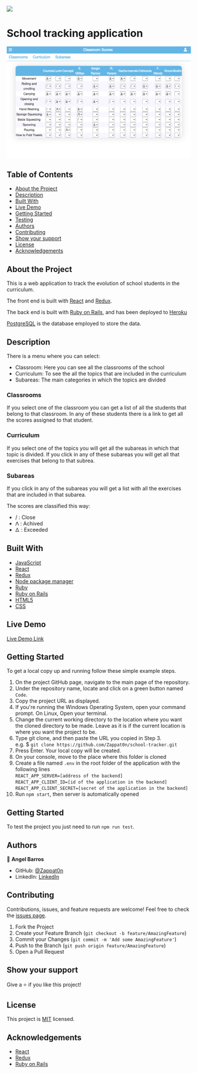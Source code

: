 ![](https://img.shields.io/badge/Microverse-blueviolet)

# School tracking application

![Top Page Screenshot](./src/assets/screenshot.png)

## Table of Contents

- [About the Project](#about-the-project)
- [Description](#description)
- [Built With](#built-with)
- [Live Demo](#live-demo)
- [Getting Started](#getting-started)
- [Testing](#testing)
- [Authors](#authors)
- [Contributing](#contributing)
- [Show your support](#show-your-support)
- [License](#license)
- [Acknowledgements](#acknowledgements)

## About the Project

This is a web application to track the evolution of school students in the curriculum.

The front end is built with [React](https://reactjs.org/) and [Redux](https://redux.js.org/).

The back end is built with [Ruby on Rails](https://rubyonrails.org/), and has been deployed to [Heroku](https://www.heroku.com/)

[PostgreSQL](https://www.postgresql.org/) is the database employed to store the data.

## Description

There is a menu where you can select:
- Classroom: Here you can see all the classrooms of the school
- Curriculum: To see the all the topics that are included in the curriculum
- Subareas: The main categories in which the topics are divided

### Classrooms
If you select one of the classroom you can get a list of all the students that belong to that classroom. In any of these students there is a link to get all the scores assigned to that student.

### Curriculum
If you select one of the topics you will get all the subareas in which that topic is divided. If you click in any of these subareas you will get all that exercises that belong to that subrea.

### Subareas
If you click in any of the subareas you will get a list with all the exercises that are included in that subarea.

The scores are classified this way:
- / : Close
- ꓥ : Achived
- 𐊅 : Exceeded

## Built With

- [JavaScript](https://en.wikipedia.org/wiki/JavaScript)
- [React](https://reactjs.org/)
- [Redux](https://redux.js.org/)
- [Node package manager](https://www.npmjs.com/)
- [Ruby](https://www.ruby-lang.org/en/)
- [Ruby on Rails](https://rubyonrails.org/)
- [HTML5](https://en.wikipedia.org/wiki/HTML5)
- [CSS](https://www.w3schools.com/Css/)

## Live Demo

[Live Demo Link](https://zappat0n.github.io/school-tracker/)

## Getting Started

To get a local copy up and running follow these simple example steps.

1. On the project GitHub page, navigate to the main page of the repository.
2. Under the repository name, locate and click on a green button named `Code`.
3. Copy the project URL as displayed.
4. If you're running the Windows Operating System, open your command prompt. On Linux, Open your terminal.
5. Change the current working directory to the location where you want the cloned directory to be made. Leave as it is if the current location is where you want the project to be.
6. Type git clone, and then paste the URL you copied in Step 3. <br>
   e.g. $ `git clone https://github.com/Zappat0n/school-tracker.git`
7. Press Enter. Your local copy will be created.
8. On your console, move to the place where this folder is cloned
9. Create a file named `.env` in the root folder of the application with the following lines <br> `REACT_APP_SERVER=[address of the backend]`<br>
`REACT_APP_CLIENT_ID=[id of the application in the backend]`<br>
`REACT_APP_CLIENT_SECRET=[secret of the application in the backend]`
10. Run `npm start`, then server is automatically opened

## Getting Started

To test the project you just need to run `npm run test`.

## Authors

👤 **Angel Barros**

- GitHub: [@Zappat0n](https://github.com/Zappat0n)
- LinkedIn: [LinkedIn](https://www.linkedin.com/in/angel-barros/)

## Contributing

Contributions, issues, and feature requests are welcome!
Feel free to check the [issues page](../../issues).

1. Fork the Project
2. Create your Feature Branch (`git checkout -b feature/AmazingFeature`)
3. Commit your Changes (`git commit -m 'Add some AmazingFeature'`)
4. Push to the Branch (`git push origin feature/AmazingFeature`)
5. Open a Pull Request

## Show your support

Give a ⭐️ if you like this project!

## License

This project is [MIT](./LICENSE) licensed.

## Acknowledgements

- [React](https://reactjs.org/)
- [Redux](https://redux.js.org/)
- [Ruby on Rails](https://rubyonrails.org/)
